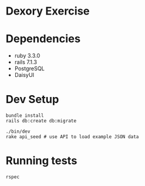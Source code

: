 # Dexory Exercise

# Dependencies
* ruby 3.3.0
* rails 7.1.3
* PostgreSQL
* DaisyUI

# Dev Setup
```
bundle install
rails db:create db:migrate

./bin/dev
rake api_seed # use API to load example JSON data
```

# Running tests
```
rspec
```
